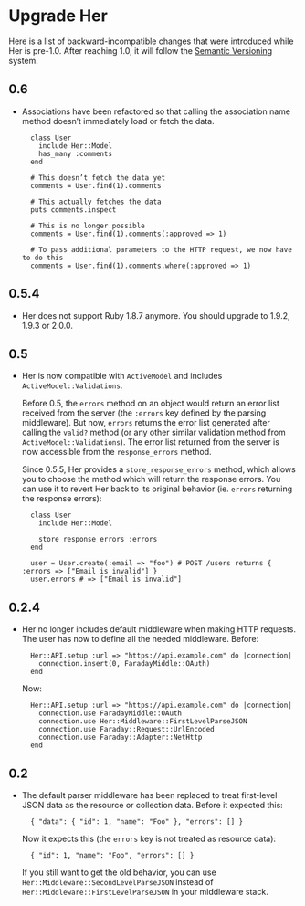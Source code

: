 # Upgrade Her

Here is a list of backward-incompatible changes that were introduced while Her is pre-1.0. After reaching 1.0, it will follow the [Semantic Versioning](http://semver.org/) system.

## 0.6

* Associations have been refactored so that calling the association name method doesn’t immediately load or fetch the data.

        class User
          include Her::Model
          has_many :comments
        end

        # This doesn’t fetch the data yet
        comments = User.find(1).comments

        # This actually fetches the data
        puts comments.inspect

        # This is no longer possible
        comments = User.find(1).comments(:approved => 1)

        # To pass additional parameters to the HTTP request, we now have to do this
        comments = User.find(1).comments.where(:approved => 1)

## 0.5.4

* Her does not support Ruby 1.8.7 anymore. You should upgrade to 1.9.2, 1.9.3 or 2.0.0.

## 0.5

* Her is now compatible with `ActiveModel` and includes `ActiveModel::Validations`.

  Before 0.5, the `errors` method on an object would return an error list received from the server (the `:errors` key defined by the parsing middleware). But now, `errors` returns the error list generated after calling the `valid?` method (or any other similar validation method from `ActiveModel::Validations`). The error list returned from the server is now accessible from the `response_errors` method.

  Since 0.5.5, Her provides a `store_response_errors` method, which allows you to choose the method which will return the response errors. You can use it to revert Her back to its original behavior (ie. `errors` returning the response errors):

        class User
          include Her::Model

          store_response_errors :errors
        end

        user = User.create(:email => "foo") # POST /users returns { :errors => ["Email is invalid"] }
        user.errors # => ["Email is invalid"]

## 0.2.4

* Her no longer includes default middleware when making HTTP requests. The user has now to define all the needed middleware. Before:

        Her::API.setup :url => "https://api.example.com" do |connection|
          connection.insert(0, FaradayMiddle::OAuth)
        end

  Now:

        Her::API.setup :url => "https://api.example.com" do |connection|
          connection.use FaradayMiddle::OAuth
          connection.use Her::Middleware::FirstLevelParseJSON
          connection.use Faraday::Request::UrlEncoded
          connection.use Faraday::Adapter::NetHttp
        end

## 0.2

* The default parser middleware has been replaced to treat first-level JSON data as the resource or collection data. Before it expected this:

        { "data": { "id": 1, "name": "Foo" }, "errors": [] }

   Now it expects this (the `errors` key is not treated as resource data):

        { "id": 1, "name": "Foo", "errors": [] }

   If you still want to get the old behavior, you can use `Her::Middleware::SecondLevelParseJSON` instead of `Her::Middleware::FirstLevelParseJSON` in your middleware stack.
